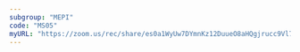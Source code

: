 ```yaml
---
subgroup: "MEPI"
code: "MS05"
myURL: "https://zoom.us/rec/share/es0a1WyUw7DYmnKz12DuueO8aHQgjrucc9Vl7MA--j6jM2RiLoP9ESMb47V-GGtn._tBk2ZtU4TLX0g2W"
---
```

